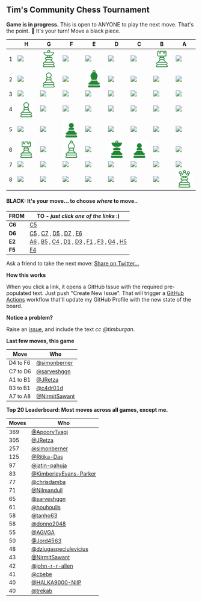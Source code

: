 
## Tim's Community Chess Tournament

**Game is in progress.** This is open to ANYONE to play the next move. That's the point. :wave:  It's your turn! Move a black piece.

|   | H | G | F | E | D | C | B | A |
| - | - | - | - | - | - | - | - | - |
| 1 | ![](https://raw.githubusercontent.com/timburgan/timburgan/master/chess_images/blank.png) | ![](https://raw.githubusercontent.com/timburgan/timburgan/master/chess_images/K.png) | ![](https://raw.githubusercontent.com/timburgan/timburgan/master/chess_images/blank.png) | ![](https://raw.githubusercontent.com/timburgan/timburgan/master/chess_images/blank.png) | ![](https://raw.githubusercontent.com/timburgan/timburgan/master/chess_images/blank.png) | ![](https://raw.githubusercontent.com/timburgan/timburgan/master/chess_images/blank.png) | ![](https://raw.githubusercontent.com/timburgan/timburgan/master/chess_images/R.png) | ![](https://raw.githubusercontent.com/timburgan/timburgan/master/chess_images/blank.png) |
| 2 | ![](https://raw.githubusercontent.com/timburgan/timburgan/master/chess_images/blank.png) | ![](https://raw.githubusercontent.com/timburgan/timburgan/master/chess_images/P.png) | ![](https://raw.githubusercontent.com/timburgan/timburgan/master/chess_images/blank.png) | ![](https://raw.githubusercontent.com/timburgan/timburgan/master/chess_images/b.png) | ![](https://raw.githubusercontent.com/timburgan/timburgan/master/chess_images/blank.png) | ![](https://raw.githubusercontent.com/timburgan/timburgan/master/chess_images/blank.png) | ![](https://raw.githubusercontent.com/timburgan/timburgan/master/chess_images/blank.png) | ![](https://raw.githubusercontent.com/timburgan/timburgan/master/chess_images/blank.png) |
| 3 | ![](https://raw.githubusercontent.com/timburgan/timburgan/master/chess_images/blank.png) | ![](https://raw.githubusercontent.com/timburgan/timburgan/master/chess_images/blank.png) | ![](https://raw.githubusercontent.com/timburgan/timburgan/master/chess_images/blank.png) | ![](https://raw.githubusercontent.com/timburgan/timburgan/master/chess_images/blank.png) | ![](https://raw.githubusercontent.com/timburgan/timburgan/master/chess_images/blank.png) | ![](https://raw.githubusercontent.com/timburgan/timburgan/master/chess_images/blank.png) | ![](https://raw.githubusercontent.com/timburgan/timburgan/master/chess_images/blank.png) | ![](https://raw.githubusercontent.com/timburgan/timburgan/master/chess_images/blank.png) |
| 4 | ![](https://raw.githubusercontent.com/timburgan/timburgan/master/chess_images/P.png) | ![](https://raw.githubusercontent.com/timburgan/timburgan/master/chess_images/blank.png) | ![](https://raw.githubusercontent.com/timburgan/timburgan/master/chess_images/blank.png) | ![](https://raw.githubusercontent.com/timburgan/timburgan/master/chess_images/blank.png) | ![](https://raw.githubusercontent.com/timburgan/timburgan/master/chess_images/blank.png) | ![](https://raw.githubusercontent.com/timburgan/timburgan/master/chess_images/blank.png) | ![](https://raw.githubusercontent.com/timburgan/timburgan/master/chess_images/blank.png) | ![](https://raw.githubusercontent.com/timburgan/timburgan/master/chess_images/blank.png) |
| 5 | ![](https://raw.githubusercontent.com/timburgan/timburgan/master/chess_images/blank.png) | ![](https://raw.githubusercontent.com/timburgan/timburgan/master/chess_images/blank.png) | ![](https://raw.githubusercontent.com/timburgan/timburgan/master/chess_images/p.png) | ![](https://raw.githubusercontent.com/timburgan/timburgan/master/chess_images/blank.png) | ![](https://raw.githubusercontent.com/timburgan/timburgan/master/chess_images/blank.png) | ![](https://raw.githubusercontent.com/timburgan/timburgan/master/chess_images/blank.png) | ![](https://raw.githubusercontent.com/timburgan/timburgan/master/chess_images/blank.png) | ![](https://raw.githubusercontent.com/timburgan/timburgan/master/chess_images/blank.png) |
| 6 | ![](https://raw.githubusercontent.com/timburgan/timburgan/master/chess_images/R.png) | ![](https://raw.githubusercontent.com/timburgan/timburgan/master/chess_images/blank.png) | ![](https://raw.githubusercontent.com/timburgan/timburgan/master/chess_images/B.png) | ![](https://raw.githubusercontent.com/timburgan/timburgan/master/chess_images/blank.png) | ![](https://raw.githubusercontent.com/timburgan/timburgan/master/chess_images/k.png) | ![](https://raw.githubusercontent.com/timburgan/timburgan/master/chess_images/p.png) | ![](https://raw.githubusercontent.com/timburgan/timburgan/master/chess_images/blank.png) | ![](https://raw.githubusercontent.com/timburgan/timburgan/master/chess_images/blank.png) |
| 7 | ![](https://raw.githubusercontent.com/timburgan/timburgan/master/chess_images/blank.png) | ![](https://raw.githubusercontent.com/timburgan/timburgan/master/chess_images/blank.png) | ![](https://raw.githubusercontent.com/timburgan/timburgan/master/chess_images/blank.png) | ![](https://raw.githubusercontent.com/timburgan/timburgan/master/chess_images/blank.png) | ![](https://raw.githubusercontent.com/timburgan/timburgan/master/chess_images/blank.png) | ![](https://raw.githubusercontent.com/timburgan/timburgan/master/chess_images/blank.png) | ![](https://raw.githubusercontent.com/timburgan/timburgan/master/chess_images/blank.png) | ![](https://raw.githubusercontent.com/timburgan/timburgan/master/chess_images/blank.png) |
| 8 | ![](https://raw.githubusercontent.com/timburgan/timburgan/master/chess_images/blank.png) | ![](https://raw.githubusercontent.com/timburgan/timburgan/master/chess_images/blank.png) | ![](https://raw.githubusercontent.com/timburgan/timburgan/master/chess_images/blank.png) | ![](https://raw.githubusercontent.com/timburgan/timburgan/master/chess_images/blank.png) | ![](https://raw.githubusercontent.com/timburgan/timburgan/master/chess_images/blank.png) | ![](https://raw.githubusercontent.com/timburgan/timburgan/master/chess_images/blank.png) | ![](https://raw.githubusercontent.com/timburgan/timburgan/master/chess_images/blank.png) | ![](https://raw.githubusercontent.com/timburgan/timburgan/master/chess_images/Q.png) |

#### **BLACK:** It's your move... to choose _where_ to move..

| FROM | TO - _just click one of the links_ :) |
| ---- | -- |
| **C6** | [C5](https://github.com/timburgan/timburgan/issues/new?title=chess%7Cmove%7Cc6c5%7C6325&body=Just+push+%27Submit+new+issue%27.+You+don%27t+need+to+do+anything+else.) |
| **D6** | [C5](https://github.com/timburgan/timburgan/issues/new?title=chess%7Cmove%7Cd6c5%7C6325&body=Just+push+%27Submit+new+issue%27.+You+don%27t+need+to+do+anything+else.) , [C7](https://github.com/timburgan/timburgan/issues/new?title=chess%7Cmove%7Cd6c7%7C6325&body=Just+push+%27Submit+new+issue%27.+You+don%27t+need+to+do+anything+else.) , [D5](https://github.com/timburgan/timburgan/issues/new?title=chess%7Cmove%7Cd6d5%7C6325&body=Just+push+%27Submit+new+issue%27.+You+don%27t+need+to+do+anything+else.) , [D7](https://github.com/timburgan/timburgan/issues/new?title=chess%7Cmove%7Cd6d7%7C6325&body=Just+push+%27Submit+new+issue%27.+You+don%27t+need+to+do+anything+else.) , [E6](https://github.com/timburgan/timburgan/issues/new?title=chess%7Cmove%7Cd6e6%7C6325&body=Just+push+%27Submit+new+issue%27.+You+don%27t+need+to+do+anything+else.) |
| **E2** | [A6](https://github.com/timburgan/timburgan/issues/new?title=chess%7Cmove%7Ce2a6%7C6325&body=Just+push+%27Submit+new+issue%27.+You+don%27t+need+to+do+anything+else.) , [B5](https://github.com/timburgan/timburgan/issues/new?title=chess%7Cmove%7Ce2b5%7C6325&body=Just+push+%27Submit+new+issue%27.+You+don%27t+need+to+do+anything+else.) , [C4](https://github.com/timburgan/timburgan/issues/new?title=chess%7Cmove%7Ce2c4%7C6325&body=Just+push+%27Submit+new+issue%27.+You+don%27t+need+to+do+anything+else.) , [D1](https://github.com/timburgan/timburgan/issues/new?title=chess%7Cmove%7Ce2d1%7C6325&body=Just+push+%27Submit+new+issue%27.+You+don%27t+need+to+do+anything+else.) , [D3](https://github.com/timburgan/timburgan/issues/new?title=chess%7Cmove%7Ce2d3%7C6325&body=Just+push+%27Submit+new+issue%27.+You+don%27t+need+to+do+anything+else.) , [F1](https://github.com/timburgan/timburgan/issues/new?title=chess%7Cmove%7Ce2f1%7C6325&body=Just+push+%27Submit+new+issue%27.+You+don%27t+need+to+do+anything+else.) , [F3](https://github.com/timburgan/timburgan/issues/new?title=chess%7Cmove%7Ce2f3%7C6325&body=Just+push+%27Submit+new+issue%27.+You+don%27t+need+to+do+anything+else.) , [G4](https://github.com/timburgan/timburgan/issues/new?title=chess%7Cmove%7Ce2g4%7C6325&body=Just+push+%27Submit+new+issue%27.+You+don%27t+need+to+do+anything+else.) , [H5](https://github.com/timburgan/timburgan/issues/new?title=chess%7Cmove%7Ce2h5%7C6325&body=Just+push+%27Submit+new+issue%27.+You+don%27t+need+to+do+anything+else.) |
| **F5** | [F4](https://github.com/timburgan/timburgan/issues/new?title=chess%7Cmove%7Cf5f4%7C6325&body=Just+push+%27Submit+new+issue%27.+You+don%27t+need+to+do+anything+else.) |

Ask a friend to take the next move: [Share on Twitter...](https://twitter.com/share?text=I'm+playing+chess+on+a+GitHub+Profile+Readme!+Can+you+please+take+the+next+move+at+https://github.com/timburgan)

**How this works**

When you click a link, it opens a GitHub Issue with the required pre-populated text. Just push "Create New Issue". That will trigger a [GitHub Actions](https://github.blog/2020-07-03-github-action-hero-casey-lee/#getting-started-with-github-actions) workflow that'll update my GitHub Profile  with the new state of the board.

**Notice a problem?**

Raise an [issue](https://github.com/timburgan/timburgan/issues), and include the text _cc @timburgan_.

**Last few moves, this game**

| Move  | Who |
| ----- | --- |
| D4 to F6 | [@simonberner](https://github.com/simonberner) |
| C7 to D6 | [@sarveshggn](https://github.com/sarveshggn) |
| A1 to B1 | [@JRetza](https://github.com/JRetza) |
| B3 to B1 | [@c4dr01d](https://github.com/c4dr01d) |
| A7 to A8 | [@NirmitSawant](https://github.com/NirmitSawant) |

**Top 20 Leaderboard: Most moves across all games, except me.**

| Moves | Who |
| ----- | --- |
| 369 | [@ApoorvTyagi](https://github.com/ApoorvTyagi) |
| 305 | [@JRetza](https://github.com/JRetza) |
| 257 | [@simonberner](https://github.com/simonberner) |
| 125 | [@Ritika-Das](https://github.com/Ritika-Das) |
| 97 | [@jatin-pahuja](https://github.com/jatin-pahuja) |
| 83 | [@KimberleyEvans-Parker](https://github.com/KimberleyEvans-Parker) |
| 77 | [@chrisdamba](https://github.com/chrisdamba) |
| 71 | [@Nilmanduil](https://github.com/Nilmanduil) |
| 65 | [@sarveshggn](https://github.com/sarveshggn) |
| 61 | [@houhoulis](https://github.com/houhoulis) |
| 58 | [@tanho63](https://github.com/tanho63) |
| 58 | [@donno2048](https://github.com/donno2048) |
| 55 | [@AGVGA](https://github.com/AGVGA) |
| 50 | [@Jord4563](https://github.com/Jord4563) |
| 48 | [@dziugaspeciulevicius](https://github.com/dziugaspeciulevicius) |
| 43 | [@NirmitSawant](https://github.com/NirmitSawant) |
| 42 | [@john-r-r-allen](https://github.com/john-r-r-allen) |
| 41 | [@cbebe](https://github.com/cbebe) |
| 40 | [@HALKA9000-NIIP](https://github.com/HALKA9000-NIIP) |
| 40 | [@trekab](https://github.com/trekab) |
